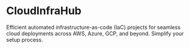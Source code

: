 # CloudInfraHub
Efficient automated infrastructure-as-code (IaC) projects for seamless cloud deployments across AWS, Azure, GCP, and beyond. Simplify your setup process.

